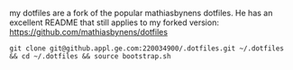 my dotfiles are a fork of the popular mathiasbynens dotfiles. He has an excellent README that still applies to my forked version:
https://github.com/mathiasbynens/dotfiles

    git clone git@github.appl.ge.com:220034900/.dotfiles.git ~/.dotfiles && cd ~/.dotfiles && source bootstrap.sh




